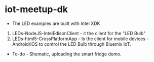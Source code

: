# iot-meetup-dk
- The LED examples are built with Intel XDK
1. LEDs-NodeJS-IntelEdisonClient - it the client for the "LED Bulb"
2. LEDs-html5-CrossPlatformApp - Is the client for mobile devices - Android/iOS to control the LED Bulb through Bluemix IoT.


- To-do - Shematic, uploading the smart fridge demo.